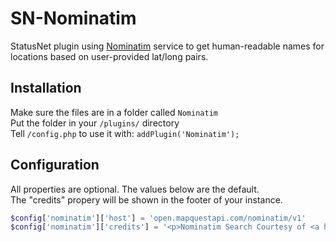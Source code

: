 SN-Nominatim
============

StatusNet plugin using [Nominatim](http://wiki.openstreetmap.org/wiki/Nominatim) service to get human-readable names for locations based on user-provided lat/long pairs.

## Installation

Make sure the files are in a folder called `Nominatim`  
Put the folder in your `/plugins/` directory  
Tell `/config.php` to use it with: `addPlugin('Nominatim');`

## Configuration

All properties are optional. The values below are the default.  
The "credits" propery will be shown in the footer of your instance.

```php
$config['nominatim']['host'] = 'open.mapquestapi.com/nominatim/v1'
$config['nominatim']['credits'] = '<p>Nominatim Search Courtesy of <a href="http://www.mapquest.com/">MapQuest</a></p>'
```
